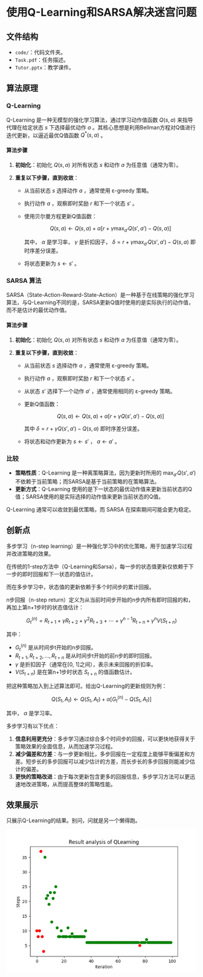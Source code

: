 # 使用Q-Learning和SARSA解决迷宫问题

## 文件结构

- `code/`：代码文件夹。
- `Task.pdf`：任务描述。
- `Tutor.pptx`：教学课件。

## 算法原理

### Q-Learning

Q-Learning 是一种无模型的强化学习算法，通过学习动作值函数 $Q(s, a)$ 来指导代理在给定状态 $s$ 下选择最优动作 $a$ 。其核心思想是利用Bellman方程对Q值进行迭代更新，以逼近最优Q值函数 $Q^*(s, a)$ 。

#### 算法步骤

1. **初始化**：初始化 $Q(s, a)$ 对所有状态 $s$ 和动作 $a$ 为任意值（通常为零）。

2. **重复以下步骤，直到收敛**：
    
    - 从当前状态 $s$ 选择动作 $a$ ，通常使用 ε-greedy 策略。
    
    - 执行动作 $a$ ，观察即时奖励 $r$ 和下一个状态 $s'$ 。
    
    - 使用贝尔曼方程更新Q值函数：
      
      $$Q(s, a) \leftarrow Q(s, a) + \alpha \left[ r + \gamma \max_{a'} Q(s', a') - Q(s, a) \right]$$
      
      其中， $\alpha$ 是学习率， $\gamma$ 是折扣因子， $\delta = r + \gamma \max_{a'} Q(s', a') - Q(s, a)$ 即时序差分误差。
    
    - 将状态更新为 $s \leftarrow s'$ 。

### SARSA 算法

SARSA（State-Action-Reward-State-Action）是一种基于在线策略的强化学习算法，与Q-Learning不同的是，SARSA更新Q值时使用的是实际执行的动作值，而不是估计的最优动作值。

#### 算法步骤

1. **初始化**：初始化 $Q(s, a)$ 对所有状态 $s$ 和动作 $a$ 为任意值（通常为零）。

2. **重复以下步骤，直到收敛**：
    - 从当前状态 $s$ 选择动作 $a$ ，通常使用 ε-greedy 策略。
    
    - 执行动作 $a$ ，观察即时奖励 $r$ 和下一个状态 $s'$ 。
    
    - 从状态 $s'$ 选择下一个动作 $a'$ ，通常使用相同的 ε-greedy 策略。
    
    - 更新Q值函数：
      
      $$Q(s, a) \leftarrow Q(s, a) + \alpha \left[ r + \gamma Q(s', a') - Q(s, a) \right]$$
   
      其中 $\delta = r + \gamma Q(s', a') - Q(s, a)$ 即时序差分误差。
    
    - 将状态和动作更新为 $s \leftarrow s'$ ， $a \leftarrow a'$​ 。

### 比较

- **策略性质**：Q-Learning 是一种离策略算法，因为更新时所用的 $\max_{a'} Q(s', a')$ 不依赖于当前策略；而SARSA是基于当前策略的在策略算法。
- **更新方式**：Q-Learning 使用的是下一状态的最优动作值来更新当前状态的Q值；SARSA使用的是实际选择的动作值来更新当前状态的Q值。

Q-Learning 通常可以收敛到最优策略，而 SARSA 在探索期间可能会更为稳定。

## 创新点

多步学习（n-step learning）是一种强化学习中的优化策略，用于加速学习过程并改进策略的效果。

在传统的1-step方法中（Q-Learning和Sarsa），每一步的状态值更新仅依赖于下一步的即时回报和下一状态的值估计。

而在多步学习中，状态值的更新依赖于多个时间步的累计回报。

n步回报（n-step return）定义为从当前时间步开始的n步内所有即时回报的和，再加上第n+1步时的状态值估计：

$$
G_t^{(n)} = R_{t+1} + \gamma R_{t+2} + \gamma^2 R_{t+3} + \cdots + \gamma^{n-1} R_{t+n} + \gamma^n V(S_{t+n})
$$

其中：
-  $G_t^{(n)}$  是从时间步t开始的n步回报。
-  $R_{t+1}, R_{t+2}, \ldots, R_{t+n}$  是从时间步t开始的前n步的即时回报。
-  $\gamma$  是折扣因子（通常在[0, 1]之间），表示未来回报的折扣率。
-  $V(S_{t+n})$  是在第n+1步时状态  $S_{t+n}$  的值函数估计。

把这种策略加入到上述算法即可。给出Q-Learning的更新规则为例：

$$
Q(S_t,A_t)\leftarrow Q(S_t,A_t)+\alpha\left[G_t^{(n)}-Q(S_t,A_t)\right]
$$

其中， $\alpha$  是学习率。

多步学习有以下优点：

1. **信息利用更充分**：多步学习通过综合多个时间步的回报，可以更快地获得关于策略效果的全面信息，从而加速学习过程。
2. **减少偏差和方差**：与一步更新相比，多步回报在一定程度上能够平衡偏差和方差。短步长的多步回报可以减少估计的方差，而长步长的多步回报则能减少估计的偏差。
3. **更快的策略改进**：由于每次更新包含更多的回报信息，多步学习方法可以更迅速地改进策略，从而提高整体的策略性能。

## 效果展示

只展示Q-Learning的结果。别问，问就是另一个懒得跑。

![img](assets/QLearning.png)

